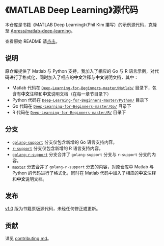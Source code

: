 # 《MATLAB Deep Learning》源代码

本仓库是书籍《MATLAB Deep Learning》（Phil Kim 攥写）的示例源代码，克隆至 [Apress/matlab-deep-learning](https://github.com/Apress/matlab-deep-learning)。

查看原始 README 请[点击](./README_EN.md)。

## 说明

原仓库提供了 Matlab 与 Python 支持，我加入了相应的 Go 与 R 语言示例，对代码进行了格式化，同时加入了相应的**中文**注释与**中文**说明文档，其中：

* Matlab 代码在 [`Deep-Learning-for-Beginners-master/Matlab/`](./Deep-Learning-for-Beginners-master/Matlab/) 目录下，包含有**中文**注释和**中文**说明文档（在每一章节目录下）
* Python 代码在 [`Deep-Learning-for-Beginners-master/Python/`](./Deep-Learning-for-Beginners-master/Python/) 目录下
* Go 代码在 [`Deep-Learning-for-Beginners-master/Go/`](./Deep-Learning-for-Beginners-master/Go/) 目录下
* R 代码在 [`Deep-Learning-for-Beginners-master/R/`](./Deep-Learning-for-Beginners-master/R/) 目录下

## 分支

* [`golang-support`](https://github.com/azxj/matlab-deep-learning/tree/golang-support) 分支仅包含新增的 Go 语言支持内容。
* [`r-support`](https://github.com/azxj/matlab-deep-learning/tree/r-support) 分支仅包含新增的 R 语言支持内容。
* [`golang-r-support`](https://github.com/azxj/matlab-deep-learning/tree/golang-r-support) 分支合并了 `golang-support` 分支与 `r-support` 分支的内容。
* [`master`](https://github.com/azxj/matlab-deep-learning/tree/master) 分支合并了 `golang-r-support` 分支的内容，对原仓库中 Matlab 与 Python 的代码进行了格式化，同时在 Matlab 代码中加入了相应的**中文**注释和**中文**说明文档。

## 发布

[v1.0](https://github.com/azxj/matlab-deep-learning/releases/tag/v1.0) 版为书籍原版源代码，未经任何修正或更新。

## 贡献

详见 [contributing.md](./contributing.md)。
